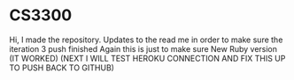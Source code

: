 # CS3300
Hi, I made the repository.
Updates to the read me in order to make sure the iteration 3 push finished
Again this is just to make sure
New Ruby version (IT WORKED)
(NEXT I WILL TEST HEROKU CONNECTION AND FIX THIS UP TO PUSH BACK TO GITHUB)
